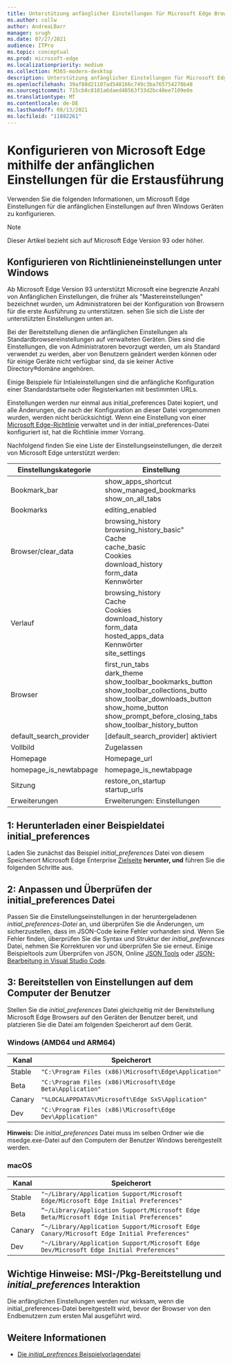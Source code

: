 ```yaml
---
title: Unterstützung anfänglicher Einstellungen für Microsoft Edge Browser
ms.author: collw
author: AndreaLBarr
manager: srugh
ms.date: 07/27/2021
audience: ITPro
ms.topic: conceptual
ms.prod: microsoft-edge
ms.localizationpriority: medium
ms.collection: M365-modern-desktop
description: Unterstützung anfänglicher Einstellungen für Microsoft Edge Browser.
ms.openlocfilehash: 39af88d21107ad548166c749c3ba765754270b48
ms.sourcegitcommit: 715cb8c8101a6daed48563f33d2bc40ee7109e0e
ms.translationtype: MT
ms.contentlocale: de-DE
ms.lasthandoff: 08/13/2021
ms.locfileid: "11882261"
---
```

# <a name="configure-microsoft-edge-using-initial-preferences-settings-for-the-first-run"></a>Konfigurieren von Microsoft Edge mithilfe der anfänglichen Einstellungen für die Erstausführung

Verwenden Sie die folgenden Informationen, um Microsoft Edge Einstellungen für die anfänglichen Einstellungen auf Ihren Windows Geräten zu konfigurieren.

> [!Note]
> Dieser Artikel bezieht sich auf Microsoft Edge Version 93 oder höher.

## <a name="configure-policy-settings-on-windows"></a>Konfigurieren von Richtlinieneinstellungen unter Windows

Ab Microsoft Edge Version 93 unterstützt Microsoft eine begrenzte Anzahl von Anfänglichen Einstellungen, die früher als "Mastereinstellungen" bezeichnet wurden, um Administratoren bei der Konfiguration von Browsern für die erste Ausführung zu unterstützen. sehen Sie sich die Liste der unterstützten Einstellungen unten an.  

Bei der Bereitstellung dienen die anfänglichen Einstellungen als Standardbrowsereinstellungen auf verwalteten Geräten. Dies sind die Einstellungen, die von Administratoren bevorzugt werden, um als Standard verwendet zu werden, aber von Benutzern geändert werden können oder für einige Geräte nicht verfügbar sind, da sie keiner Active Directory®domäne angehören.

Einige Beispiele für Intialeinstellungen sind die anfängliche Konfiguration einer Standardstartseite oder Registerkarten mit bestimmten URLs.

Einstellungen werden nur einmal aus initial_preferences Datei kopiert, und alle Änderungen, die nach der Konfiguration an dieser Datei vorgenommen wurden, werden nicht berücksichtigt. Wenn eine Einstellung von einer [Microsoft Edge-Richtlinie](/deployedge/microsoft-edge-policies) verwaltet und in der initial_preferences-Datei konfiguriert ist, hat die Richtlinie immer Vorrang.

Nachfolgend finden Sie eine Liste der Einstellungseinstellungen, die derzeit von Microsoft Edge unterstützt werden:

| Einstellungskategorie | Einstellung |
| - | - |
| Bookmark_bar | show_apps_shortcut<br>show_managed_bookmarks<br>show_on_all_tabs |
| Bookmarks | editing_enabled |
| Browser/clear_data | browsing_history<br>browsing_history_basic"<br>Cache<br>cache_basic<br>Cookies<br>download_history<br>form_data<br>Kennwörter |
| Verlauf | browsing_history<br>Cache<br>Cookies<br>download_history<br>form_data<br>hosted_apps_data<br>Kennwörter<br>site_settings |
| Browser | first_run_tabs<br>dark_theme<br>show_toolbar_bookmarks_button<br>show_toolbar_collections_butto<br>show_toolbar_downloads_button<br>show_home_button<br>show_prompt_before_closing_tabs<br>show_toolbar_history_button |
| default_search_provider | [default_search_provider] aktiviert |
| Vollbild | Zugelassen |
| Homepage | Homepage_url |
| homepage_is_newtabpage | homepage_is_newtabpage |
| Sitzung | restore_on_startup<br>startup_urls |
| Erweiterungen | Erweiterungen: Einstellungen |

## <a name="1-download-an-example-initial_preferences-file"></a>1: Herunterladen einer Beispieldatei initial_preferences

Laden Sie zunächst das Beispiel *initial_preferences* Datei von diesem Speicherort Microsoft Edge Enterprise [Zielseite](https://www.microsoft.com/edge/business/download) **herunter, und** führen Sie die folgenden Schritte aus.

## <a name="2-customize-and-validate-the-initial_preferences-file"></a>2: Anpassen und Überprüfen der initial_preferences Datei

Passen Sie die Einstellungseinstellungen in der heruntergeladenen *initial_preferences-Datei* an, und überprüfen Sie die Änderungen, um sicherzustellen, dass im JSON-Code keine Fehler vorhanden sind. Wenn Sie Fehler finden, überprüfen Sie die Syntax und Struktur der *initial_preferences* Datei, nehmen Sie Korrekturen vor und überprüfen Sie sie erneut. Einige Beispieltools zum Überprüfen von JSON, Online [JSON Tools](https://jsonformatter.org/) oder [JSON-Bearbeitung in Visual Studio Code](https://code.visualstudio.com/docs/languages/json).

## <a name="3-deploy-preferences-to-users-computer"></a>3: Bereitstellen von Einstellungen auf dem Computer der Benutzer

Stellen Sie die *initial_preferences* Datei gleichzeitig mit der Bereitstellung Microsoft Edge Browsers auf den Geräten der Benutzer bereit, und platzieren Sie die Datei am folgenden Speicherort auf dem Gerät.

### <a name="windows-amd64-and-arm64"></a>Windows (AMD64 und ARM64)

| Kanal | Speicherort |
| - | - |
| Stable | `"C:\Program Files (x86)\Microsoft\Edge\Application"` |
| Beta | `"C:\Program Files (x86)\Microsoft\Edge Beta\Application"` |
|Canary | `"%LOCALAPPDATA%\Microsoft\Edge SxS\Application"` |
| Dev | `"C:\Program Files (x86)\Microsoft\Edge Dev\Application"` |

**Hinweis:** Die *initial_preferences* Datei muss im selben Ordner wie die msedge.exe-Datei auf den Computern der Benutzer Windows bereitgestellt werden.  

### <a name="macos"></a>macOS

| Kanal | Speicherort |
| - | - |
| Stable | `"~/Library/Application Support/Microsoft Edge/Microsoft Edge Initial Preferences"` |
| Beta | `“~/Library/Application Support/Microsoft Edge Beta/Microsoft Edge Initial Preferences"` |
| Canary | `“~/Library/Application Support/Microsoft Edge Canary/Microsoft Edge Initial Preferences"` |
| Dev | `"~/Library/Application Support/Microsoft Edge Dev/Microsoft Edge Initial Preferences"` |

## <a name="important-notes-msi--pkg-deployment-and-initial_preferences-interaction"></a>Wichtige Hinweise: MSI-/Pkg-Bereitstellung und *initial_preferences* Interaktion

Die anfänglichen Einstellungen werden nur wirksam, wenn die initial_preferences-Datei bereitgestellt wird, bevor der Browser von den Endbenutzern zum ersten Mal ausgeführt wird.  

## <a name="see-also"></a>Weitere Informationen

- [Die *initial_prefrences* Beispielvorlagendatei](https://www.microsoft.com/edge/business/download)
